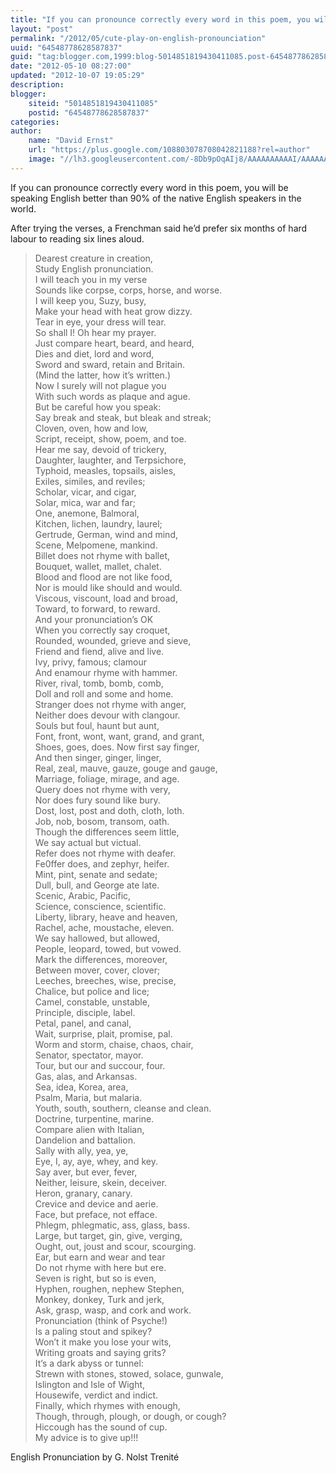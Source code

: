 ```yaml
---
title: "If you can pronounce correctly every word in this poem, you will be speaking English better than 90% of the native English speakers in the world."
layout: "post"
permalink: "/2012/05/cute-play-on-english-pronounciation"
uuid: "64548778628587837"
guid: "tag:blogger.com,1999:blog-5014851819430411085.post-64548778628587837"
date: "2012-05-10 08:27:00"
updated: "2012-10-07 19:05:29"
description: 
blogger:
    siteid: "5014851819430411085"
    postid: "64548778628587837"
categories: 
author: 
    name: "David Ernst"
    url: "https://plus.google.com/108803078708042821188?rel=author"
    image: "//lh3.googleusercontent.com/-8Db9pOqAIj8/AAAAAAAAAAI/AAAAAAAAARY/hIzvnhx81uU/s512-c/photo.jpg"
---
```


If you can pronounce correctly every word in this poem, you will be speaking English better than 90% of the native English speakers in the world.

After trying the verses, a Frenchman said he’d prefer six months of hard labour to reading six lines aloud.

> Dearest creature in creation,  
Study English pronunciation.  
I will teach you in my verse  
Sounds like corpse, corps, horse, and worse.  
I will keep you, Suzy, busy,  
Make your head with heat grow dizzy.  
Tear in eye, your dress will tear.  
So shall I! Oh hear my prayer.  
Just compare heart, beard, and heard,  
Dies and diet, lord and word,  
Sword and sward, retain and Britain.  
(Mind the latter, how it’s written.)  
Now I surely will not plague you  
With such words as plaque and ague.  
But be careful how you speak:  
Say break and steak, but bleak and streak;  
Cloven, oven, how and low,  
Script, receipt, show, poem, and toe.  
Hear me say, devoid of trickery,  
Daughter, laughter, and Terpsichore,  
Typhoid, measles, topsails, aisles,  
Exiles, similes, and reviles;  
Scholar, vicar, and cigar,  
Solar, mica, war and far;  
One, anemone, Balmoral,  
Kitchen, lichen, laundry, laurel;  
Gertrude, German, wind and mind,  
Scene, Melpomene, mankind.  
Billet does not rhyme with ballet,  
Bouquet, wallet, mallet, chalet.  
Blood and flood are not like food,  
Nor is mould like should and would.  
Viscous, viscount, load and broad,  
Toward, to forward, to reward.  
And your pronunciation’s OK  
When you correctly say croquet,  
Rounded, wounded, grieve and sieve,  
Friend and fiend, alive and live.  
Ivy, privy, famous; clamour  
And enamour rhyme with hammer.  
River, rival, tomb, bomb, comb,  
Doll and roll and some and home.  
Stranger does not rhyme with anger,  
Neither does devour with clangour.  
Souls but foul, haunt but aunt,  
Font, front, wont, want, grand, and grant,  
Shoes, goes, does. Now first say finger,  
And then singer, ginger, linger,  
Real, zeal, mauve, gauze, gouge and gauge,  
Marriage, foliage, mirage, and age.  
Query does not rhyme with very,  
Nor does fury sound like bury.  
Dost, lost, post and doth, cloth, loth.  
Job, nob, bosom, transom, oath.  
Though the differences seem little,  
We say actual but victual.  
Refer does not rhyme with deafer.  
Fe0ffer does, and zephyr, heifer.  
Mint, pint, senate and sedate;  
Dull, bull, and George ate late.  
Scenic, Arabic, Pacific,  
Science, conscience, scientific.  
Liberty, library, heave and heaven,  
Rachel, ache, moustache, eleven.  
We say hallowed, but allowed,  
People, leopard, towed, but vowed.  
Mark the differences, moreover,  
Between mover, cover, clover;  
Leeches, breeches, wise, precise,  
Chalice, but police and lice;  
Camel, constable, unstable,  
Principle, disciple, label.  
Petal, panel, and canal,  
Wait, surprise, plait, promise, pal.  
Worm and storm, chaise, chaos, chair,  
Senator, spectator, mayor.  
Tour, but our and succour, four.  
Gas, alas, and Arkansas.  
Sea, idea, Korea, area,  
Psalm, Maria, but malaria.  
Youth, south, southern, cleanse and clean.  
Doctrine, turpentine, marine.  
Compare alien with Italian,  
Dandelion and battalion.  
Sally with ally, yea, ye,  
Eye, I, ay, aye, whey, and key.  
Say aver, but ever, fever,  
Neither, leisure, skein, deceiver.  
Heron, granary, canary.  
Crevice and device and aerie.  
Face, but preface, not efface.  
Phlegm, phlegmatic, ass, glass, bass.  
Large, but target, gin, give, verging,  
Ought, out, joust and scour, scourging.  
Ear, but earn and wear and tear  
Do not rhyme with here but ere.  
Seven is right, but so is even,  
Hyphen, roughen, nephew Stephen,  
Monkey, donkey, Turk and jerk,  
Ask, grasp, wasp, and cork and work.  
Pronunciation (think of Psyche!)  
Is a paling stout and spikey?  
Won’t it make you lose your wits,  
Writing groats and saying grits?  
It’s a dark abyss or tunnel:  
Strewn with stones, stowed, solace, gunwale,  
Islington and Isle of Wight,  
Housewife, verdict and indict.  
Finally, which rhymes with enough,  
Though, through, plough, or dough, or cough?  
Hiccough has the sound of cup.  
My advice is to give up!!!

English Pronunciation by G. Nolst Trenité